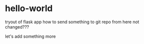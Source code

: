 # hello-world
tryout of flask app
how to send something to git repo from here
not  changed???

let's add something more